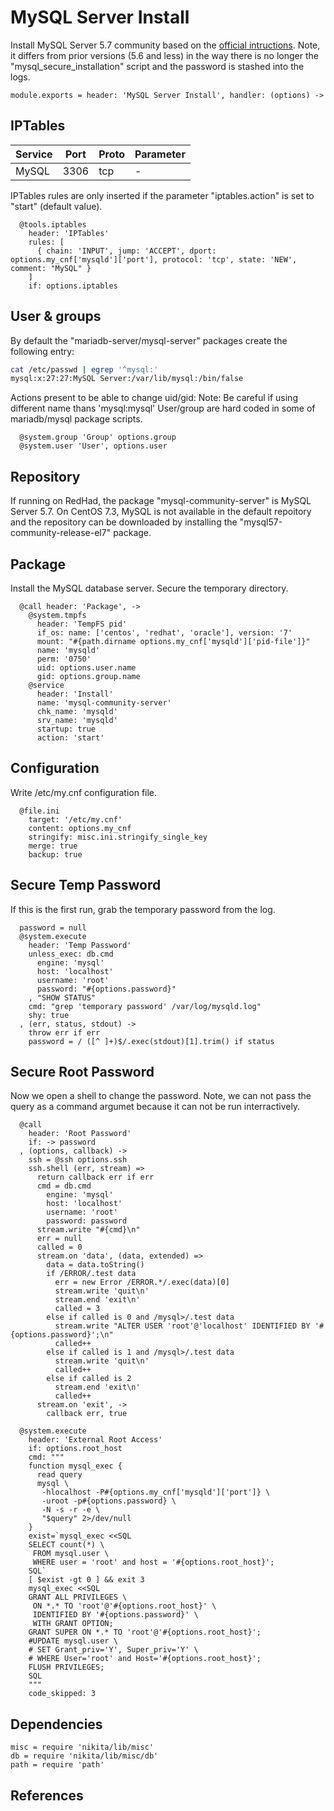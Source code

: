 
# MySQL Server Install

Install MySQL Server 5.7 community based on the [official intructions]. Note,
it differs from prior versions (5.6 and less) in the way there is no longer
the "mysql_secure_installation" script and the password is stashed into the
logs.

    module.exports = header: 'MySQL Server Install', handler: (options) ->

## IPTables

| Service           | Port | Proto | Parameter |
|-------------------|------|-------|-----------|
| MySQL             | 3306 | tcp   | -         |


IPTables rules are only inserted if the parameter "iptables.action" is set to
"start" (default value).

      @tools.iptables
        header: 'IPTables'
        rules: [
          { chain: 'INPUT', jump: 'ACCEPT', dport: options.my_cnf['mysqld']['port'], protocol: 'tcp', state: 'NEW', comment: "MySQL" }
        ]
        if: options.iptables

## User & groups
By default the "mariadb-server/mysql-server" packages create the following entry:

```bash
cat /etc/passwd | egrep '^mysql:'
mysql:x:27:27:MySQL Server:/var/lib/mysql:/bin/false
```

Actions present to be able to change uid/gid:
Note: Be careful if using different name thans 'mysql:mysql'
User/group are hard coded in some of mariadb/mysql package scripts.

      @system.group 'Group' options.group
      @system.user 'User', options.user

## Repository

If running on RedHad, the package "mysql-community-server" is MySQL Server 5.7. 
On CentOS 7.3, MySQL is not available in the default repoitory and the 
repository can be downloaded by installing the "mysql57-community-release-el7" 
package. 

## Package

Install the MySQL database server. Secure the temporary directory.

      @call header: 'Package', ->
        @system.tmpfs
          header: 'TempFS pid'
          if_os: name: ['centos', 'redhat', 'oracle'], version: '7'
          mount: "#{path.dirname options.my_cnf['mysqld']['pid-file']}"
          name: 'mysqld'
          perm: '0750'
          uid: options.user.name
          gid: options.group.name
        @service
          header: 'Install'
          name: 'mysql-community-server'
          chk_name: 'mysqld'
          srv_name: 'mysqld'
          startup: true
          action: 'start'

## Configuration
Write /etc/my.cnf configuration file.

      @file.ini
        target: '/etc/my.cnf'
        content: options.my_cnf
        stringify: misc.ini.stringify_single_key
        merge: true
        backup: true

## Secure Temp Password

If this is the first run, grab the temporary password from the log.

      password = null
      @system.execute
        header: 'Temp Password'
        unless_exec: db.cmd
          engine: 'mysql'
          host: 'localhost'
          username: 'root'
          password: "#{options.password}"
        , "SHOW STATUS"
        cmd: "grep 'temporary password' /var/log/mysqld.log"
        shy: true
      , (err, status, stdout) ->
        throw err if err
        password = / ([^ ]+)$/.exec(stdout)[1].trim() if status

## Secure Root Password

Now we open a shell to change the password. Note, we can not pass the query as 
a command argumet because it can not be run interractively.

      @call
        header: 'Root Password'
        if: -> password
      , (options, callback) ->
        ssh = @ssh options.ssh
        ssh.shell (err, stream) =>
          return callback err if err
          cmd = db.cmd
            engine: 'mysql'
            host: 'localhost'
            username: 'root'
            password: password
          stream.write "#{cmd}\n"
          err = null
          called = 0
          stream.on 'data', (data, extended) =>
            data = data.toString()
            if /ERROR/.test data
              err = new Error /ERROR.*/.exec(data)[0]
              stream.write 'quit\n'
              stream.end 'exit\n'
              called = 3
            else if called is 0 and /mysql>/.test data
              stream.write "ALTER USER 'root'@'localhost' IDENTIFIED BY '#{options.password}';\n"
              called++
            else if called is 1 and /mysql>/.test data
              stream.write 'quit\n'
              called++
            else if called is 2
              stream.end 'exit\n'
              called++
          stream.on 'exit', ->
            callback err, true

      @system.execute
        header: 'External Root Access'
        if: options.root_host
        cmd: """
        function mysql_exec {
          read query
          mysql \
           -hlocalhost -P#{options.my_cnf['mysqld']['port']} \
           -uroot -p#{options.password} \
           -N -s -r -e \
           "$query" 2>/dev/null
        }
        exist=`mysql_exec <<SQL
        SELECT count(*) \
         FROM mysql.user \
         WHERE user = 'root' and host = '#{options.root_host}';
        SQL`
        [ $exist -gt 0 ] && exit 3
        mysql_exec <<SQL
        GRANT ALL PRIVILEGES \
         ON *.* TO 'root'@'#{options.root_host}' \
         IDENTIFIED BY '#{options.password}' \
         WITH GRANT OPTION;
        GRANT SUPER ON *.* TO 'root'@'#{options.root_host}';
        #UPDATE mysql.user \
        # SET Grant_priv='Y', Super_priv='Y' \
        # WHERE User='root' and Host='#{options.root_host}';
        FLUSH PRIVILEGES;
        SQL
        """
        code_skipped: 3

## Dependencies

    misc = require 'nikita/lib/misc'
    db = require 'nikita/lib/misc/db'
    path = require 'path'

## References

[official intructions]: https://dev.mysql.com/doc/mysql-repo-excerpt/5.7/en/linux-installation-yum-repo.html

